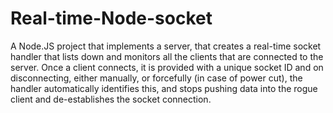 # Real-time-Node-socket
A Node.JS project that implements a server, that creates a real-time socket handler that lists down and monitors all the clients that are connected to the server. Once a client connects, it is provided with a unique socket ID and on disconnecting, either manually, or forcefully (in case of power cut), the handler automatically identifies this, and stops pushing data into the rogue client and de-establishes the socket connection.
